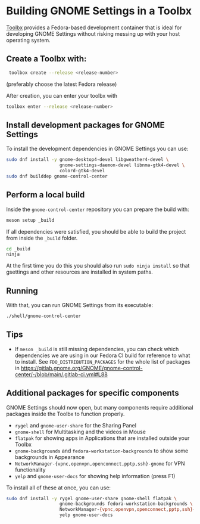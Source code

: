 # Building GNOME Settings in a Toolbx

[Toolbx](https://containertoolbx.org/) provides a Fedora-based development container that is ideal for developing GNOME Settings without risking messing up with your host operating system.

## Create a Toolbx with:

```bash
 toolbox create --release <release-number>
```
(preferably choose the latest Fedora release)

After creation, you can enter your toolbx with

```bash
toolbox enter --release <release-number>
```

## Install development packages for GNOME Settings

To install the development dependencies in GNOME Settings you can use:

```bash
sudo dnf install -y gnome-desktop4-devel libgweather4-devel \
                    gnome-settings-daemon-devel libnma-gtk4-devel \
                    colord-gtk4-devel
sudo dnf builddep gnome-control-center
```

## Perform a local build

Inside the `gnome-control-center` repository you can prepare the build with:

```bash
meson setup _build
```

If all dependencies were satisfied, you should be able to build the project from inside the `_build` folder.

```bash
cd _build
ninja
```

At the first time you do this you should also run `sudo ninja install` so that gsettings and other resources are installed in system paths.

## Running

With that, you can run GNOME Settings from its executable:

```bash
./shell/gnome-control-center
```
## Tips

* If `meson _build` is still missing dependencies, you can check which dependencies we are using in our Fedora CI build for reference to what to install. See `FDO_DISTRIBUTION_PACKAGES` for the whole list of packages in https://gitlab.gnome.org/GNOME/gnome-control-center/-/blob/main/.gitlab-ci.yml#L88


## Additional packages for specific components

GNOME Settings should now open, but many components require additional packages inside the Toolbx to function properly.

- `rygel` and `gnome-user-share` for the Sharing Panel
- `gnome-shell` for Multitasking and the videos in Mouse
- `flatpak` for showing apps in Applications that are installed outside your Toolbx
- `gnome-backgrounds` and `fedora-workstation-backgrounds` to show some backgrounds in Appearance
- `NetworkManager-{vpnc,openvpn,openconnect,pptp,ssh}-gnome` for VPN functionality
- `yelp` and `gnome-user-docs` for showing help information (press F1)

To install all of these at once, you can use:
```bash
sudo dnf install -y rygel gnome-user-share gnome-shell flatpak \
                    gnome-backgrounds fedora-workstation-backgrounds \
                    NetworkManager-{vpnc,openvpn,openconnect,pptp,ssh}-gnome \
                    yelp gnome-user-docs
```
